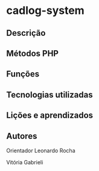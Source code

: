 # cadlog-system

## Descrição

## Métodos PHP

## Funções

## Tecnologias utilizadas

## Lições e aprendizados

## Autores

Orientador Leonardo Rocha


Vitória Gabrieli
